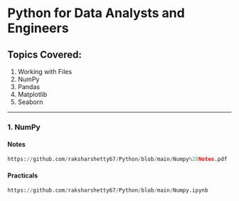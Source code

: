 # Python for Data Analysts and Engineers

## **Topics Covered:**
1. Working with Files  
2. NumPy  
3. Pandas  
4. Matplotlib  
5. Seaborn  

---

### **1. NumPy**
#### **Notes**
````python
https://github.com/raksharshetty67/Python/blob/main/Numpy%20Notes.pdf
````

#### **Practicals**
````python
https://github.com/raksharshetty67/Python/blob/main/Numpy.ipynb
````
